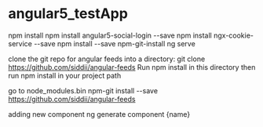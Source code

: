 # angular5_testApp

npm install
npm install angular5-social-login --save
npm install ngx-cookie-service --save
npm install --save npm-git-install 
ng serve

clone the git repo for angular feeds into a directory: git clone https://github.com/siddii/angular-feeds
Run npm install in this directory
then run npm install <temporary directory> in your project path

go to node_modules\.bin
npm-git install --save https://github.com/siddii/angular-feeds

adding new component
ng generate component {name}

